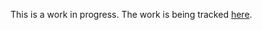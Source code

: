 
This is a work in progress.
The work is being tracked
[here](https://bugzilla.mozilla.org/show_bug.cgi?id=1364172).
